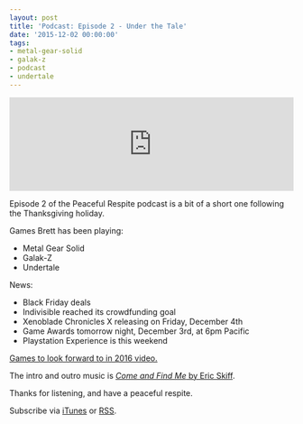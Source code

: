 ```yaml
---
layout: post
title: 'Podcast: Episode 2 - Under the Tale'
date: '2015-12-02 00:00:00'
tags:
- metal-gear-solid
- galak-z
- podcast
- undertale
---
```


<iframe width="100%" height="166" scrolling="no" frameborder="no" src="https://w.soundcloud.com/player/?url=https%3A//api.soundcloud.com/tracks/235817337&amp;color=ff5500&amp;auto_play=false&amp;hide_related=false&amp;show_comments=true&amp;show_user=true&amp;show_reposts=false"></iframe>

Episode 2 of the Peaceful Respite podcast is a bit of a short one following the Thanksgiving holiday.

Games Brett has been playing:

- Metal Gear Solid
- Galak-Z
- Undertale

News:

- Black Friday deals
- Indivisible reached its crowdfunding goal
- Xenoblade Chronicles X releasing on Friday, December 4th
- Game Awards tomorrow night, December 3rd, at 6pm Pacific
- Playstation Experience is this weekend

[Games to look forward to in 2016 video.](https://www.youtube.com/watch?v=cZRKd3o0Au0)

The intro and outro music is [_Come and Find Me_ by Eric Skiff](https://soundcloud.com/eric-skiff/come-and-find-me).

Thanks for listening, and have a peaceful respite.

Subscribe via [iTunes](https://itunes.apple.com/us/podcast/peaceful-respite/id1062456619) or [RSS](http://feeds.soundcloud.com/users/soundcloud:users:188515540/sounds.rss).
